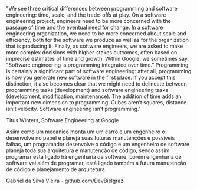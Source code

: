 "We see three critical differences between programming and software engineering: time, scale, and the trade-offs at play. On a software engineering project, engineers need to be more concerned with the passage of time and the eventual need for change. In a software engineering organization, we need to be more concerned about scale and efficiency, both for the software we produce as well as for the organization that is producing it. Finally, as software engineers, we are asked to make more complex decisions with higher-stakes outcomes, often based on imprecise estimates of time and growth. Within Google, we sometimes say, “Software engineering is programming integrated over time.” Programming is certainly a significant part of software engineering: after all, programming is how you generate new software in the first place. If you accept this distinction, it also becomes clear that we might need to delineate between programming tasks (development) and software engineering tasks (development, modification, maintenance). The addition of time adds an important new dimension to programming. Cubes aren’t squares, distance isn’t velocity. Software engineering isn’t programming."

Titus Winters, Software Engineering at Google

Asiim como um mecânico monta um um carro e um engenheiro o desenvolve no papel e planeja suas futuras manutenções e possiveis falhas, um programador desenvolve o código e um engenheiro de software planeja toda sua arquitetura e manutenção de código, sendo assim programar esta ligado há engenharia de software, porém engenharia de software vai além de programar, está ligado também a futura manutenção de código e planejamento de arquitetura.

Gabriel da Silva Vieira - github.com/DevBielgrazi